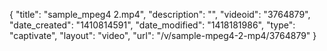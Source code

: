 {
    "title": "sample_mpeg4 2.mp4",
    "description": "",
    "videoid": "3764879",
    "date_created": "1410814591",
    "date_modified": "1418181986",
    "type": "captivate",
    "layout": "video",
    "url": "\/v\/sample-mpeg4-2-mp4\/3764879"
}